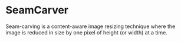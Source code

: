# SeamCarver
Seam-carving is a content-aware image resizing technique where the image is reduced in size by one pixel of height (or width) at a time. 
